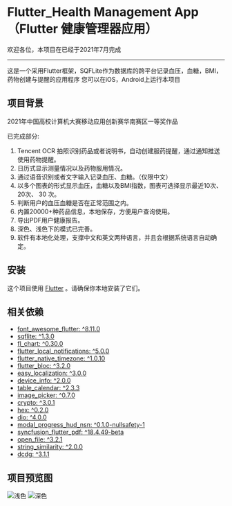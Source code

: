 # Flutter_Health Management App（Flutter 健康管理器应用）

欢迎各位，本项目在已经于2021年7月完成

---

这是一个采用Flutter框架，SQFLite作为数据库的跨平台记录血压，血糖，BMI，药物创建与提醒的应用程序
您可以在iOS，Android上运行本项目

## 项目背景

2021年中国高校计算机大赛移动应用创新赛华南赛区一等奖作品

已完成部分:

1. Tencent OCR 拍照识别药品或者说明书，自动创建服药提醒，通过通知推送使用药物提醒。
2. 日历式显示测量情况以及药物服用情况。
3. 通过语音识别或者文字输入记录血压、血糖。（仅限中文）
4. 以多个图表的形式显示血压，血糖以及BMI指数，图表可选择显示最近10次、20次、 30 次。
5. 判断用户的血压血糖是否在正常范围之内。
6. 内置20000+种药品信息，本地保存，方便用户查询使用。
7. 导出PDF用户健康报告。
8. 深色、浅色下的模式已完善。
9. 软件有本地化处理，支撑中文和英文两种语言，并且会根据系统语言自动确定。

## 安装

这个项目使用 [Flutter](https://github.com/flutter/flutter) 。请确保你本地安装了它们。

## 相关依赖
* [font_awesome_flutter: ^8.11.0](https://pub.dev/packages/font_awesome_flutter)
* [sqflite: ^1.3.0](https://pub.dev/packages/sqflite)
* [fl_chart: ^0.30.0](https://pub.dev/packages/fl_chart)
* [flutter_local_notifications: ^5.0.0](https://pub.dev/packages/flutter_local_notifications)
* [flutter_native_timezone: ^1.0.10](https://pub.dev/packages/flutter_native_timezone)
* [flutter_bloc: ^3.2.0](https://pub.dev/packages/flutter_bloc)
* [easy_localization: ^3.0.0](https://pub.dev/packages/easy_localization)
* [device_info: ^2.0.0](https://pub.dev/documentation/device_info/latest/)
* [table_calendar: ^2.3.3](https://pub.dev/packages/table_calendar/example)
* [image_picker: ^0.7.0](https://pub.dev/packages/image_picker)
* [crypto: ^3.0.1](https://pub.dev/packages/crypto/install)
* [hex: ^0.2.0](https://pub.dev/packages/hex)
* [dio: ^4.0.0](https://pub.dev/packages/dio)
* [modal_progress_hud_nsn: ^0.1.0-nullsafety-1](https://pub.dev/packages/modal_progress_hud_nsn)
* [syncfusion_flutter_pdf: ^18.4.49-beta](https://pub.dev/packages/syncfusion_flutter_pdf)
* [open_file: ^3.2.1](https://pub.dev/packages/open_file)
* [string_similarity: ^2.0.0](https://pub.dev/packages/string_similarity)
* [dcdg: ^3.1.1](https://pub.dev/packages/dcdg)

## 项目预览图

![浅色](https://user-images.githubusercontent.com/56909490/154672175-a5c30be8-66a1-4629-b7b7-b0fa07af736e.jpg)
![深色](https://user-images.githubusercontent.com/56909490/154672183-55ceb3eb-b799-4304-8d6b-7c204641bba9.jpg)
